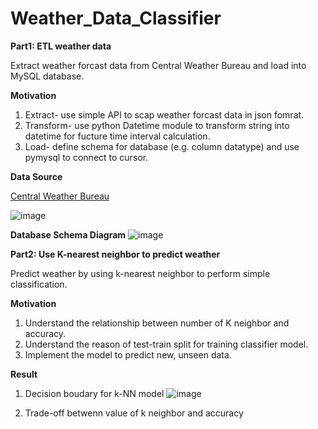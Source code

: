 # Weather_Data_Classifier

**Part1: ETL weather data**

Extract weather forcast data from Central Weather Bureau and load into MySQL database.

**Motivation**

1. Extract- use simple API to scap weather forcast data in json fomrat.
2. Transform- use python Datetime module to transform string into datetime for fucture time interval calculation.
3. Load- define schema for database (e.g. column datatype) and use pymysql to connect to cursor.

**Data Source**

[Central Weather Bureau](https://opendata.cwb.gov.tw/dataset/forecast/F-C0032-001)

![image](https://github.com/legendyen/ETL_Weather_Data/assets/20420765/ebf2e025-0c03-46c1-ac04-72e005830142)



**Database Schema Diagram**
![image](https://github.com/legendyen/ETL_Weather_Data/assets/20420765/39a1f016-c726-46fe-8f00-cb44f8da7eb2)

**Part2: Use K-nearest neighbor to predict weather**

Predict weather by using k-nearest neighbor to perform simple classification.

**Motivation**

1. Understand the relationship between number of K neighbor and accuracy.
2. Understand the reason of test-train split for training classifier model.
3. Implement the model to predict new, unseen data.

**Result**
1. Decision boudary for k-NN model
![image](https://github.com/legendyen/Weather_Data_Classifier/assets/20420765/b438edd0-8184-4da4-863b-2eb7a0be41fb)

2. Trade-off betwenn value of k neighbor and accuracy

